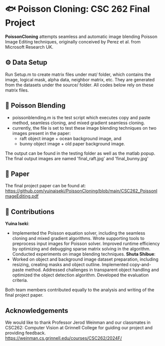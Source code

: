 # 🐟 Poisson Cloning: CSC 262 Final Project

**PoissonCloning** attempts seamless and automatic image blending Poisson Image Editing techniques, originally conceived by Perez et al. from Microsoft Research UK.

## ⚙️ Data Setup
Run Setup.m to create matrix files under mat/ folder, which contains the image, logical mask, alpha data, neighbor matrix, etc. They are generated from the datasets under the source/ folder. All codes below rely on these matrix files.

## 🚀 Poisson Blending
- poissonblending.m is the test script which executes copy and paste method, seamless cloning, and mixed gradient seamless cloning.
- currently, the file is set to test these image blending techniques on two images present in the paper:
  - raft object image + ocean background image, and
  - bunny object image + old paper background image.

The output can be found in the testing folder as well as the matlab popup.
The final output images are named 'final_raft.jpg' and 'final_bunny.jpg'

## 📄 Paper
The final project paper can be found at: https://github.com/yuinaiseki/PoissonCloning/blob/main/CSC262_PoissonImageEditing.pdf

## 👥 Contributions
**Yuina Iseki**:
- Implemented the Poisson equation solver, including the seamless cloning and mixed gradient algorithms. Wrote supporting tools to preprocess input images for Poisson solver. Improved runtime efficiency by optimizing and debugging sparse matrix solving in the algorithm. Conducted experiments on image blending techniques.
**Shuta Shibue**:
- Worked on object and background image dataset preparation, including resizing, creating masks and object outline. Implemented copy-and-paste method. Addressed challenges in transparent object handling and optimized the object detection algorithm. Developed the evaluation criteria. 

Both team members contributed equally to the analysis and writing of the final project paper.

## Acknowledgements
We would like to thank Professor Jerod Weinman and our classmates in CSC262: Computer Vision at Grinnell College for guiding our project and providing feedback. 
https://weinman.cs.grinnell.edu/courses/CSC262/2024F/

